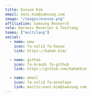 ```yaml
---
title: Eunsoo Kim
email: euns.kim@samsung.com
image: "/images/eunsoo.png"
affiliation: Samsung Research
role: Harness Reverser & Testlang
teams: ["multilang"]
social:
  - name: www
    icon: fa-solid fa-house
    link: https://hahah.kim/

  - name: github
    icon: fa-brands fa-github
    link: https://github.com/hahahkim

  - name: email
    icon: fa-solid fa-envelope
    link: mailto:euns.kim@samsung.com
---
```

